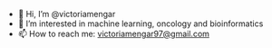 - 👋 Hi, I’m @victoriamengar
- 👀 I’m interested in machine learning, oncology and bioinformatics
- 📫 How to reach me: victoriamengar97@gmail.com
